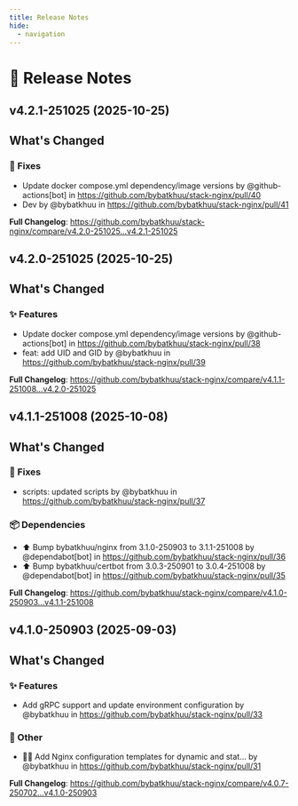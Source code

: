 ```yaml
---
title: Release Notes
hide:
  - navigation
---
```


# 📌 Release Notes

## v4.2.1-251025 (2025-10-25)

<!-- Release notes generated using configuration in .github/release.yml at v4.2.1-251025 -->

## What's Changed
### 🐛 Fixes
* Update docker compose.yml dependency/image versions by @github-actions[bot] in https://github.com/bybatkhuu/stack-nginx/pull/40
* Dev by @bybatkhuu in https://github.com/bybatkhuu/stack-nginx/pull/41


**Full Changelog**: https://github.com/bybatkhuu/stack-nginx/compare/v4.2.0-251025...v4.2.1-251025

## v4.2.0-251025 (2025-10-25)

<!-- Release notes generated using configuration in .github/release.yml at v4.2.0-251025 -->

## What's Changed
### ✨ Features
* Update docker compose.yml dependency/image versions by @github-actions[bot] in https://github.com/bybatkhuu/stack-nginx/pull/38
* feat: add UID and GID by @bybatkhuu in https://github.com/bybatkhuu/stack-nginx/pull/39


**Full Changelog**: https://github.com/bybatkhuu/stack-nginx/compare/v4.1.1-251008...v4.2.0-251025

## v4.1.1-251008 (2025-10-08)

<!-- Release notes generated using configuration in .github/release.yml at v4.1.1-251008 -->

## What's Changed
### 🐛 Fixes
* scripts: updated scripts by @bybatkhuu in https://github.com/bybatkhuu/stack-nginx/pull/37
### 📦 Dependencies
* ⬆️ Bump bybatkhuu/nginx from 3.1.0-250903 to 3.1.1-251008 by @dependabot[bot] in https://github.com/bybatkhuu/stack-nginx/pull/36
* ⬆️ Bump bybatkhuu/certbot from 3.0.3-250901 to 3.0.4-251008 by @dependabot[bot] in https://github.com/bybatkhuu/stack-nginx/pull/35


**Full Changelog**: https://github.com/bybatkhuu/stack-nginx/compare/v4.1.0-250903...v4.1.1-251008

## v4.1.0-250903 (2025-09-03)

<!-- Release notes generated using configuration in .github/release.yml at v4.1.0-250903 -->

## What's Changed
### ✨ Features
* Add gRPC support and update environment configuration by @bybatkhuu in https://github.com/bybatkhuu/stack-nginx/pull/33
### 💬 Other
* :technologist: Add Nginx configuration templates for dynamic and stat… by @bybatkhuu in https://github.com/bybatkhuu/stack-nginx/pull/31


**Full Changelog**: https://github.com/bybatkhuu/stack-nginx/compare/v4.0.7-250702...v4.1.0-250903

